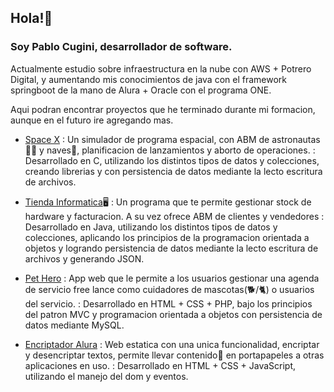 ## Hola!👋

### Soy Pablo Cugini, desarrollador de software.

Actualmente estudio sobre infraestructura en la nube con AWS + Potrero Digital, y aumentando mis conocimientos de java con el framework springboot de la mano de Alura + Oracle con el programa ONE.

Aqui podran encontrar proyectos que he terminado durante mi formacion, aunque en el futuro ire agregando mas.

* [Space X][1]
: Un simulador de programa espacial, con ABM de astronautas🧑‍🚀 y naves🚀, planificacion de lanzamientos y aborto de operaciones. 
: Desarrollado en C, utilizando los distintos tipos de datos y colecciones, creando librerias y con persistencia de datos mediante la lecto escritura de archivos.

* [Tienda Informatica][2]🖥️
: Un programa que te permite gestionar stock de hardware y facturacion. A su vez ofrece ABM de clientes y vendedores
: Desarrollado en Java, utilizando los distintos tipos de datos y colecciones, aplicando los principios de la programacion orientada a objetos y logrando persistencia de datos mediante la lecto escritura de archivos y generando JSON.

* [Pet Hero][3]
: App web que le permite a los usuarios gestionar una agenda de servicio free lance como cuidadores de mascotas(🐕/🐈) o usuarios del servicio. 
: Desarrollado en HTML + CSS + PHP, bajo los principios del patron MVC y programacion orientada a objetos con persistencia de datos mediante MySQL.

* [Encriptador Alura][4]
: Web estatica con una unica funcionalidad, encriptar y desencriptar textos, permite llevar contenido📝 en portapapeles a otras aplicaciones en uso. 
: Desarrollado en HTML + CSS + JavaScript, utilizando el manejo del dom y eventos.

[1]: https://github.com/pablocuyo/TP-Space-X
[2]: https://github.com/pablocuyo/Tienda-Informatica
[3]: https://github.com/pablocuyo/Pet-Hero
[4]: https://github.com/pablocuyo/Encriptador-Alura

